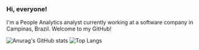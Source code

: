 ### Hi, everyone!

I'm a People Analytics analyst currently working at a software company in Campinas, Brazil. Welcome to my GitHub!


![Anurag's GitHub stats](https://github-readme-stats.vercel.app/api?username=higor-gomes93&show_icons=true&theme=radical)
![Top Langs](https://github-readme-stats.vercel.app/api/top-langs/?username=higor-gomes93)

